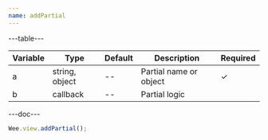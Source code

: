 ```yaml
---
name: addPartial
---
```


---table---

| Variable | Type           | Default | Description            | Required |
| -------- | -------------- | ------- | ---------------------- | -------- |
| a        | string, object | --      | Partial name or object | &#10003; |
| b        | callback       | --      | Partial logic          |          |

---doc---

```javascript
Wee.view.addPartial();
```